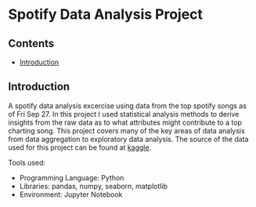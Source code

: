 # Spotify Data Analysis Project


## Contents
- [Introduction](#introduction)


## Introduction
A spotify data analysis excercise using data from the top spotify songs as of Fri Sep 27. In this project I used statistical analysis methods to derive insights from the raw data as to what attributes might contribute to a top charting song. This project covers many of the key areas of data analysis from data aggregation to exploratory data analysis. The source of the data used for this project can be found at [kaggle](https://www.kaggle.com/datasets/asaniczka/top-spotify-songs-in-73-countries-daily-updated).

Tools used:
- Programming Language: Python
- Libraries: pandas, numpy, seaborn, matplotlib
- Environment: Jupyter Notebook

